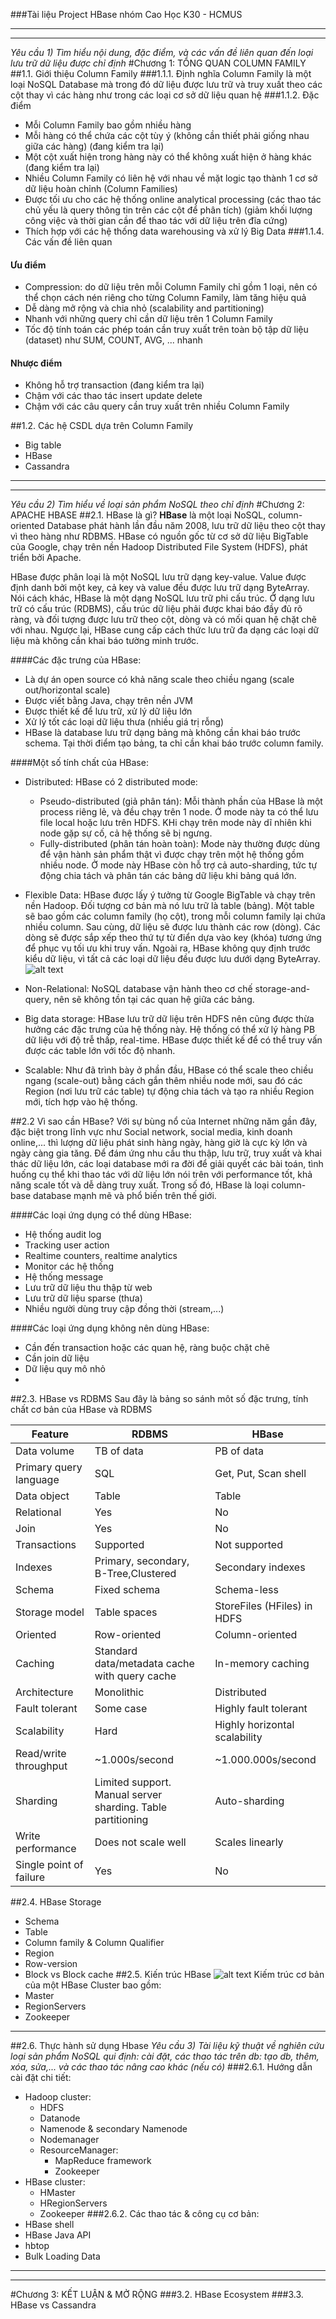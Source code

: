 ###Tài liệu Project HBase nhóm Cao Học K30 - HCMUS
_____________________________
_____________________________
_Yêu cầu 1) Tìm hiểu nội dung, đặc điểm, và các vấn đề liên quan đến loại lưu trữ dữ liệu được chỉ định_
#Chương 1: TỔNG QUAN COLUMN FAMILY
##1.1. Giới thiệu Column Family
###1.1.1. Định nghĩa
Column Family là một loại NoSQL Database mà trong đó dữ liệu được lưu trữ và truy xuất theo các cột thay vì các hàng như trong các loại cơ sở dữ liệu quan hệ 
###1.1.2. Đặc điểm
+ Mỗi Column Family bao gồm nhiều hàng
+ Mỗi hàng có thể chứa các cột tùy ý (không cần thiết phải giống nhau giữa các hàng) (đang kiểm tra lại)
+ Một cột xuất hiện trong hàng này có thể không xuất hiện ở hàng khác (đang kiểm tra lại)
+ Nhiều Column Family có liên hệ với nhau về mặt logic tạo thành 1 cơ sở dữ liệu hoàn chỉnh (Column Families)
+ Được tối ưu cho các hệ thống online analytical processing (các thao tác chủ yếu là query thông tin trên các cột để phân tích) (giảm khối lượng công việc và thời gian cần để thao tác với dữ liệu trên đĩa cứng)
+ Thích hợp với các hệ thống data warehousing và xử lý Big Data
###1.1.4. Các vấn đề liên quan
#### Ưu điểm
+ Compression: do dữ liệu trên mỗi Column Family chỉ gồm 1 loại, nên có thể chọn cách nén riêng cho từng Column Family, làm tăng hiệu quả
+ Dễ dàng mở rộng và chia nhỏ (scalability and partitioning)
+ Nhanh với những query chỉ cần dữ liệu trên 1 Column Family
+ Tốc độ tính toán các phép toán cần truy xuất trên toàn bộ tập dữ liệu (dataset) như SUM, COUNT, AVG, ... nhanh
#### Nhược điểm
+ Không hỗ trợ transaction (đang kiểm tra lại)
+ Chậm với các thao tác insert update delete
+ Chậm với các câu query cần truy xuất trên nhiều Column Family

##1.2. Các hệ CSDL dựa trên Column Family
+ Big table
+ HBase
+ Cassandra

_____________________________
_____________________________
_Yêu cầu 2) Tìm hiểu về loại sản phẩm NoSQL theo chỉ định_
#Chương 2: APACHE HBASE
##2.1. HBase là gì?
**HBase** là một loại NoSQL, column-oriented Database phát hành lần đầu năm 2008, lưu trữ dữ liệu theo cột thay vì theo
hàng như RDBMS. HBase có nguồn gốc từ cơ sở dữ liệu BigTable của Google, chạy trên nền Hadoop Distributed File System (HDFS),
phát triển bởi Apache. 

HBase được phân loại là một NoSQL lưu trữ dạng key-value. Value được định danh bởi một key, cả key và value đều được lưu 
trữ dạng ByteArray. Nói cách khác, HBase là một dạng NoSQL lưu trữ phi cấu trúc. Ở dạng lưu trữ có cấu trúc (RDBMS), cấu
trúc dữ liệu phải được khai báo đầy đủ rõ ràng,
và đối tượng được lưu trữ theo cột, dòng và có mối quan hệ chặt chẽ với nhau. Ngược lại, HBase cung cấp cách thức lưu trữ 
đa dạng các loại dữ liệu mà không cần khai báo tường minh trước.

####Các đặc trưng của HBase:
+ Là dự án open source có khả năng scale theo chiều ngang (scale out/horizontal scale)
+ Được viết bằng Java, chạy trên nền JVM
+ Được thiết kế để lưu trữ, xử lý dữ liệu lớn
+ Xử lý tốt các loại dữ liệu thưa (nhiều giá trị rỗng)
+ HBase là database lưu trữ dạng bảng mà không cần khai báo trước schema. Tại thời điểm tạo bảng, ta chỉ cần khai báo trước column family.

####Một số tính chất của HBase:
+ Distributed: HBase có 2 distributed mode: 
  + Pseudo-distributed (giả phân tán): Mỗi thành phần của HBase là một process riêng lẻ, và đều chạy trên 1 node. Ở mode
    này ta có thể lưu file local hoặc lưu trên HDFS. KHi chạy trên mode này dĩ nhiên khi node gặp sự cố, cả hệ thống sẽ bị ngưng. 
  + Fully-distributed (phân tán hoàn toàn): Mode này thường được dùng để vận hành sản phẩm thật vì được chạy trên một hệ 
    thống gồm nhiều node. Ở mode này HBase còn hỗ trợ cả auto-sharding, tức tự động chia tách và phân tán các bảng dữ liệu 
    khi bảng quá lớn. 
  
  
+ Flexible Data: HBase được lấy ý tưởng từ Google BigTable và chạy trên nền Hadoop. Đối tượng cơ bản mà nó lưu trữ là table (bảng).
  Một table sẽ bao gồm các column family (họ cột), trong mỗi column family lại chứa nhiều column. Sau cùng, dữ liệu sẽ được lưu thành các 
  row (dòng). Các dòng sẽ được sắp xếp theo thứ tự từ điển dựa vào key (khóa) tương ứng để phục vụ tối ưu khi truy vấn.
  Ngoài ra, HBase không quy định trước kiểu dữ liệu, vì tất cả các loại dữ liệu đều được lưu dưới dạng ByteArray.
  ![alt text](./photo/columnfamily.png "Cấu tạo column family")
  

+ Non-Relational: NoSQL database vận hành theo cơ chế storage-and-query, nên sẽ không tồn tại các quan hệ giữa các bảng.
  
+ Big data storage: HBase lưu trữ dữ liệu trên HDFS nên cũng được thừa hưởng các đặc trưng của hệ thống này. Hệ thống có thể 
  xử lý hàng PB dữ liệu với độ trễ thấp, real-time. HBase được thiết kế để có thể truy vấn được các table lớn với tốc độ nhanh.

+ Scalable: Như đã trình bày ở phần đầu, HBase có thể scale theo chiều ngang (scale-out) bằng cách gắn thêm nhiều node mới, 
  sau đó các Region (nơi lưu trữ các table) tự động chia tách và tạo ra nhiều Region mới, tích hợp vào hệ thống.

##2.2 Vì sao cần HBase?
Với sự bùng nổ của Internet những năm gần đây, đặc biệt trong lĩnh vực như Social network, social media, kinh doanh online,...
thì lượng dữ liệu phát sinh hàng ngày, hàng giờ là cực kỳ lớn và ngày càng gia tăng. 
Để đám ứng nhu cầu thu thập, lưu trữ, truy xuất và khai thác dữ liệu lớn, các loại database mới ra đời để giải quyết các bài toán,
tình huống cụ thể khi thao tác với dữ liệu lớn nói trên với performance tốt, khả năng scale tốt và dễ dàng truy xuất.
Trong số đó, HBase là loại column-base database mạnh mẽ và phổ biến trên thế giới.

####Các loại ứng dụng có thể dùng HBase: 
+ Hệ thống audit log
+ Tracking user action
+ Realtime counters, realtime analytics
+ Monitor các hệ thống
+ Hệ thống message
+ Lưu trữ dữ liệu thu thập từ web
+ Lưu trữ dữ liệu sparse (thưa)
+ Nhiều người dùng truy cập đồng thời (stream,...)

####Các loại ứng dụng không nên dùng HBase:
+ Cần đến transaction hoặc các quan hệ, ràng buộc chặt chẽ
+ Cần join dữ liệu
+ Dữ liệu quy mô nhỏ
+ 


##2.3. HBase vs RDBMS
Sau đây là bảng so sánh môt số đặc trưng, tính chất cơ bản của HBase và RDBMS

|Feature             | RDBMS            | HBase            |
| ------------------ | -----------------|------------------|
|Data volume         |TB of data        |PB of data
|Primary query language |SQL |Get, Put, Scan shell
|Data object         |Table             |Table       
|Relational          |Yes               |No       
|Join                |Yes               |No       
|Transactions        |Supported         |Not supported
|Indexes             |Primary, secondary, B-Tree,Clustered |Secondary indexes 
|Schema              |Fixed schema      |Schema-less       
|Storage model       |Table spaces       |StoreFiles (HFiles) in HDFS
|Oriented            |Row-oriented      |Column-oriented
|Caching             |Standard data/metadata cache with query cache |In-memory caching
|Architecture        |Monolithic        |Distributed
|Fault tolerant      |Some case         |Highly fault tolerant       |
|Scalability         |Hard              |Highly horizontal scalability       |
|Read/write throughput |~1.000s/second |~1.000.000s/second
|Sharding            |Limited support. Manual server sharding. Table partitioning |Auto-sharding|
|Write performance   |Does not scale well |Scales linearly
|Single point of failure |Yes |No

##2.4. HBase Storage
+ Schema
+ Table
+ Column family & Column Qualifier
+ Region
+ Row-version
+ Block vs Block cache
##2.5. Kiến trúc HBase
![alt text](./photo/hbaseArchitect.png "Kiến trúc HBase")
Kiếm trúc cơ bản của một HBase Cluster bao gồm:
+ Master
+ RegionServers
+ Zookeeper

________
##2.6. Thực hành sử dụng Hbase
_Yêu cầu 3) Tài liệu kỹ thuật về nghiên cứu loại sản phẩm NoSQL qui định: cài đặt, các thao tác trên db: tạo db, thêm, xóa, sửa,... và các thao tác nâng cao
   khác (nếu có)_
###2.6.1. Hướng dẫn cài đặt chi tiết:
+ Hadoop cluster:
  + HDFS
  + Datanode
  + Namenode & secondary Namenode
  + Nodemanager
  + ResourceManager:
    + MapReduce framework
    + Zookeeper
+ HBase cluster:
  + HMaster
  + HRegionServers
  + Zookeeper
###2.6.2. Các thao tác & công cụ cơ bản:
+ HBase shell
+ HBase Java API
+ hbtop
+ Bulk Loading Data
_____________________________
_____________________________
#Chương 3: KẾT LUẬN & MỞ RỘNG
###3.2. HBase Ecosystem
###3.3. HBase vs Cassandra
